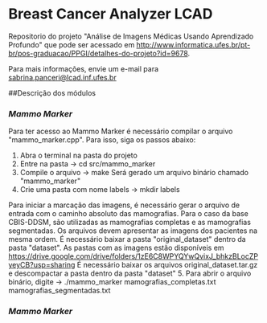 # Breast Cancer Analyzer LCAD

Repositorio do projeto "Análise de Imagens Médicas Usando Aprendizado Profundo" que pode ser acessado em http://www.informatica.ufes.br/pt-br/pos-graduacao/PPGI/detalhes-do-projeto?id=9678.

Para mais informações, envie um e-mail para sabrina.panceri@lcad.inf.ufes.br

##Descrição dos módulos

### _Mammo_ _Marker_
 Para ter acesso ao Mammo Marker é necessário compilar o arquivo "mammo_marker.cpp". 
 Para isso, siga os passos abaixo:
 1. Abra o terminal na pasta do projeto
 2. Entre na pasta -> cd src/mammo_marker
 3. Compile o arquivo -> make
 	Será gerado um arquivo binário chamado "mammo_marker"
 4. Crie uma pasta com nome labels -> mkdir labels
 
 Para iniciar a marcação das imagens, é necessário gerar o arquivo de entrada com o caminho absoluto das mamografias. 
 Para o caso da base CBIS-DDSM, são utilizadas as mamografias completas e as mamografias segmentadas.
 Os arquivos devem apresentar as imagens dos pacientes na mesma ordem.
 É necessário baixar a pasta "original_dataset" dentro da pasta "dataset". 
 As pastas com as imagens estão disponíveis em
 	https://drive.google.com/drive/folders/1zE6C8WPYQYwQvixJ_bhkzBLocZPyeyCB?usp=sharing
 É necessário baixar os arquivos original_dataset.tar.gz e descompactar a pasta dentro da pasta "dataset"
 5. Para abrir o arquivo binário, digite -> ./mammo_marker mamografias_completas.txt mamografias_segmentadas.txt
 
 
### _Mammo_ _Marker_
 
 